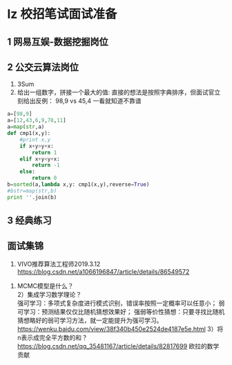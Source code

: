 # lz 校招笔试面试准备
## 1 网易互娱-数据挖掘岗位

## 2 公交云算法岗位
1. 3Sum
2. 给出一组数字，拼接一个最大的值:
直接的想法是按照字典排序，但面试官立刻给出反例：
98,9   vs  45,4   一看就知道不靠谱
```python
a=[98,9]
a=[12,43,6,9,78,11]
a=map(str,a)
def cmp1(x,y):
    #print x,y
    if x+y>y+x:
        return 1
    elif x+y<y+x:
        return -1
    else:
        return 0
b=sorted(a,lambda x,y: cmp1(x,y),reverse=True)
#bstr=map(str,b)
print ''.join(b)
```
## 3 经典练习


## 面试集锦
1. VIVO推荐算法工程师2019.3.12<br>
https://blog.csdn.net/a1066196847/article/details/86549572
1) MCMC模型是什么？<br>
2）集成学习数学理论？<br>
强可学习：多项式复杂度进行模式识别，错误率按照一定概率可以任意小；
弱可学习：预测结果仅仅比随机猜想效果好；
强弱等价性猜想：只要寻找比随机猜想略好的弱可学习方法，就一定能提升为强可学习。
https://wenku.baidu.com/view/38f340b450e2524de4187e5e.html
3）将n表示成完全平方数的和？<br>
https://blog.csdn.net/qq_35481167/article/details/82817699 欧拉的数学贡献
